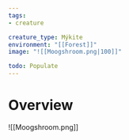 ```yaml
---
tags:
- creature

creature_type: Mýkite
environment: "[[Forest]]"
image: "![[Moogshroom.png|100]]"

todo: Populate
---
```

# Overview
![[Moogshroom.png]]